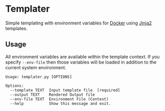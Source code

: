 # Templater

Simple templating with environment variables for [Docker](http://docker.io) using [Jinja2](http://jinja.pocoo.org) templates.

## Usage

All environment variables are available within the template context. If 
you specify `--env-file` then those variables will be loaded in addition to 
the current system environment.


```
Usage: templater.py [OPTIONS]

Options:
  --template TEXT  Input template file  [required]
  --output TEXT    Rendered Output file
  --env-file TEXT  Environment File (Context)
  --help           Show this message and exit.
```
